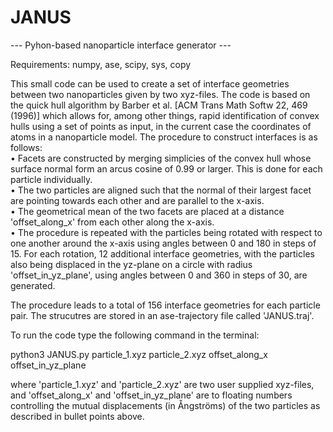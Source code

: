 # JANUS
--- Pyhon-based nanoparticle interface generator ---   

Requirements: numpy, ase, scipy, sys, copy  

  
This small code can be used to create a set of interface geometries between two nanoparticles given by two xyz-files. The code is based on the quick hull algorithm by Barber et al. [ACM Trans Math Softw  22, 469 (1996)] which allows for, among other things, rapid identification of convex hulls using a set of points as input, in the current case the coordinates of atoms in a nanoparticle model. The procedure to construct interfaces is as follows:  
•	Facets are constructed by merging simplicies of the convex hull whose surface normal form an arcus cosine of 0.99 or larger.  This is done for each particle individually.  
•	The two particles are aligned such that the normal of their largest facet are pointing towards each other and are parallel to the x-axis.  
•	The geometrical mean of the two facets are placed at a distance 'offset_along_x' from each other along the x-axis.  
•	The procedure is repeated with the particles being rotated with respect to one another around the x-axis using angles between 0 and 180 in steps of 15. For each rotation, 12 additional interface geometries, with the particles also being displaced in the yz-plane on a circle with radius 'offset_in_yz_plane', using angles between 0 and 360 in steps of 30, are generated.  
  
The procedure leads to a total of 156 interface geometries for each particle pair. The strucutres are stored in an ase-trajectory file called 'JANUS.traj'.
  
To run the code type the following command in the terminal:  
  
python3 JANUS.py particle_1.xyz particle_2.xyz offset_along_x offset_in_yz_plane  
    
where 'particle_1.xyz' and 'particle_2.xyz' are two user supplied xyz-files, and 'offset_along_x' and 'offset_in_yz_plane' are to floating numbers controlling the mutual displacements (in Ångströms) of the two particles as described in bullet points above.
